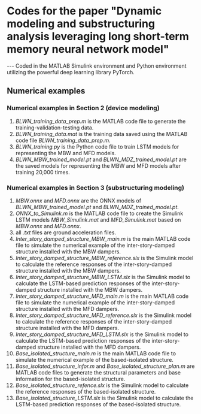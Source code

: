 # Codes for the paper "Dynamic modeling and substructuring analysis leveraging long short-term memory neural network model"
---  Coded in the MATLAB Simulink environment and Python environment utilizing the powerful deep learning library PyTorch.
## Numerical examples
### Numerical examples in Section 2 (device modeling)
1. _BLWN_training_data_prep.m_ is the MATLAB code file to generate the training-validation-testing data.
2. _BLWN_training_data.mat_ is the training data saved using the MATLAB code file _BLWN_training_data_prep.m_.
3. _BLWN_training.py_ is the Python code file to train LSTM models for representing the MBW and MFD models.
4. _BLWN_MBW_trained_model.pt_ and _BLWN_MDZ_trained_model.pt_ are the saved models for representing the MBW and MFD models after training 20,000 times.

### Numerical examples in Section 3 (substructuring modeling)
1. _MBW.onnx_ and _MFD.onnx_ are the ONNX models of _BLWN_MBW_trained_model.pt_ and _BLWN_MDZ_trained_model.pt_.
2. _ONNX_to_Simulink.m_ is the MATLAB code file to create the Simulink LSTM models _MBW_Simulink.mat_ and _MFD_Simulink.mat_ based on _MBW.onnx_ and _MFD.onnx_.
3. all _.txt_ files are ground acceleration files.
4. _Inter_story_damped_structure_MBW_main.m_ is the main MATLAB code file to simulate the numerical example of the inter-story-damped structure installed with the MBW dampers.
5. _Inter_story_damped_structure_MBW_reference.slx_ is the Simulink model to calculate the reference responses of the inter-story-damped structure installed with the MBW dampers.
6. _Inter_story_damped_structure_MBW_LSTM.slx_ is the Simulink model to calculate the LSTM-based prediction responses of the inter-story-damped structure installed with the MBW dampers.
7. _Inter_story_damped_structure_MFD_main.m_ is the main MATLAB code file to simulate the numerical example of the inter-story-damped structure installed with the MFD dampers.
5. _Inter_story_damped_structure_MFD_reference.slx_ is the Simulink model to calculate the reference responses of the inter-story-damped structure installed with the MFD dampers.
6. _Inter_story_damped_structure_MFD_LSTM.slx_ is the Simulink model to calculate the LSTM-based prediction responses of the inter-story-damped structure installed with the MFD dampers.
7. _Base_isolated_structure_main.m_ is the main MATLAB code file to simulate the numerical example of the based-isolated structure.
8. _Base_isolated_structure_infor.m_ and _Base_isolated_structure_plan.m_ are MATLAB code files to generate the structural parameters and base information for the based-isolated structure.
9. _Base_isolated_structure_refence.slx_ is the Simulink model to calculate the reference responses of the based-isolated structure.
10. _Base_isolated_structure_LSTM.slx_ is the Simulink model to calculate the LSTM-based prediction responses of the based-isolated structure.
